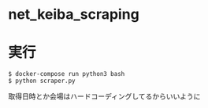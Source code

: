# net_keiba_scraping

# 実行
```
$ docker-compose run python3 bash
$ python scraper.py
```

取得日時とか会場はハードコーディングしてるからいいように
